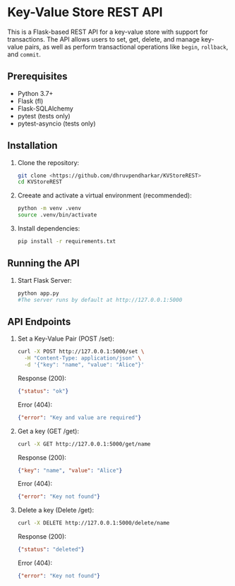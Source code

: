 # Key-Value Store REST API

This is a Flask-based REST API for a key-value store with support for transactions. The API allows users to set, get, delete, and manage key-value pairs, as well as perform transactional operations like `begin`, `rollback`, and `commit`.

## Prerequisites

- Python 3.7+
- Flask (fl)
- Flask-SQLAlchemy
- pytest (tests only)
- pytest-asyncio (tests only)

## Installation

1. Clone the repository:
   ```bash
   git clone <https://github.com/dhruvpendharkar/KVStoreREST>
   cd KVStoreREST

2. Creeate and activate a virtual environment (recommended):
   ```bash
   python -m venv .venv
   source .venv/bin/activate
3. Install dependencies:
   ```bash
   pip install -r requirements.txt

## Running the API

1. Start Flask Server:
   ```bash
   python app.py
   #The server runs by default at http://127.0.0.1:5000

## API Endpoints

1. Set a Key-Value Pair (POST /set):
   ```bash
   curl -X POST http://127.0.0.1:5000/set \
     -H "Content-Type: application/json" \
     -d '{"key": "name", "value": "Alice"}'
   ```
   Response (200):
   ```json
   {"status": "ok"}
   ```
   Error (404):
   ```json
   {"error": "Key and value are required"}
   ```
2. Get a key (GET /get):
   ```bash
   curl -X GET http://127.0.0.1:5000/get/name
   ```
   Response (200):
   ```json
   {"key": "name", "value": "Alice"}
   ```
   Error (404):
   ```json
   {"error": "Key not found"}
   ```
3. Delete a key (Delete /get):
   ```bash
   curl -X DELETE http://127.0.0.1:5000/delete/name
   ```
   Response (200):
   ```json
   {"status": "deleted"}
   ```
   Error (404):
   ```json
   {"error": "Key not found"}
   ```
   

   





   
